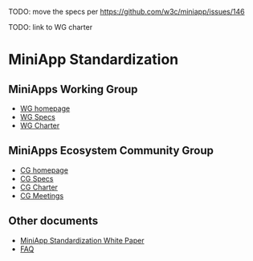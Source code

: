 TODO: move the specs per https://github.com/w3c/miniapp/issues/146

TODO: link to WG charter

# MiniApp Standardization

## MiniApps Working Group

* [WG homepage](https://www.w3.org/2021/miniapps/)
* [WG Specs](https://github.com/w3c/miniapp/tree/gh-pages/specs)
* [WG Charter](@@)

## MiniApps Ecosystem Community Group

* [CG homepage](https://www.w3.org/community/miniapps/)
* [CG Specs](https://github.com/w3c/miniapp/tree/gh-pages/specs)
* [CG Charter](https://w3c.github.io/miniapp/charters/cg.html)
* [CG Meetings](https://github.com/w3c/miniapp/blob/gh-pages/Meetings/Meetings.md)

## Other documents

* [MiniApp Standardization White Paper](https://w3c.github.io/miniapp/white-paper/)
* [FAQ](https://github.com/w3c/miniapp/blob/gh-pages/docs/FAQ.md)
